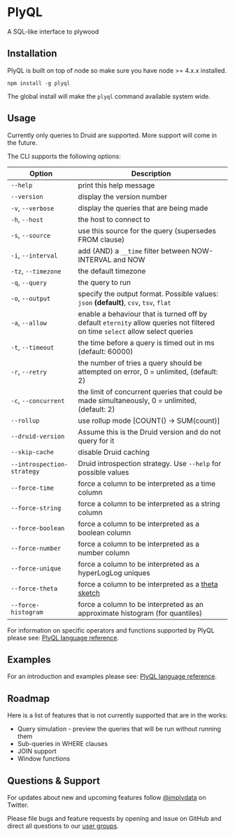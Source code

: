 # PlyQL

A SQL-like interface to plywood

## Installation

PlyQL is built on top of node so make sure you have node >= 4.x.x installed.

```
npm install -g plyql
```

The global install will make the `plyql` command available system wide.

## Usage

Currently only queries to Druid are supported. More support will come in the future. 

The CLI supports the following options:

Option                     | Description
---------------------------|-----------------------------------------
`--help`                   | print this help message
`--version`                | display the version number
`-v`, `--verbose`          | display the queries that are being made
`-h`, `--host`             | the host to connect to
`-s`, `--source`           | use this source for the query (supersedes FROM clause)
`-i`, `--interval`         | add (AND) a `__time` filter between NOW-INTERVAL and NOW
`-tz`, `--timezone`        | the default timezone
`-q`, `--query`            | the query to run
`-o`, `--output`           | specify the output format. Possible values: `json` **(default)**, `csv`, `tsv`, `flat`
`-a`, `--allow`            | enable a behaviour that is turned off by default `eternity` allow queries not filtered on time `select` allow select queries
`-t`, `--timeout`          | the time before a query is timed out in ms (default: 60000)
`-r`, `--retry`            | the number of tries a query should be attempted on error, 0 = unlimited, (default: 2)
`-c`, `--concurrent`       | the limit of concurrent queries that could be made simultaneously, 0 = unlimited, (default: 2)
`--rollup`                 | use rollup mode [COUNT() -> SUM(count)]
`--druid-version`          | Assume this is the Druid version and do not query for it
`--skip-cache`             | disable Druid caching
`--introspection-strategy` | Druid introspection strategy. Use `--help` for possible values
`--force-time`             | force a column to be interpreted as a time column
`--force-string`           | force a column to be interpreted as a string column
`--force-boolean`          | force a column to be interpreted as a boolean column
`--force-number`           | force a column to be interpreted as a number column
`--force-unique`           | force a column to be interpreted as a hyperLogLog uniques
`--force-theta`            | force a column to be interpreted as a [theta sketch](http://druid.io/docs/latest/development/extensions-core/datasketches-aggregators.html)
`--force-histogram`        | force a column to be interpreted as an approximate histogram (for quantiles)

For information on specific operators and functions supported by PlyQL please see: [PlyQL language reference](http://plywood.imply.io/plyql).

## Examples

For an introduction and examples please see: [PlyQL language reference](http://plywood.imply.io/plyql#examples).

## Roadmap

Here is a list of features that is not currently supported that are in the works:

* Query simulation - preview the queries that will be run without running them
* Sub-queries in WHERE clauses  
* JOIN support
* Window functions

## Questions & Support

For updates about new and upcoming features follow [@implydata](https://twitter.com/implydata) on Twitter.
                             
Please file bugs and feature requests by opening and issue on GitHub and direct all questions to our [user groups](https://groups.google.com/forum/#!forum/imply-user-group).
